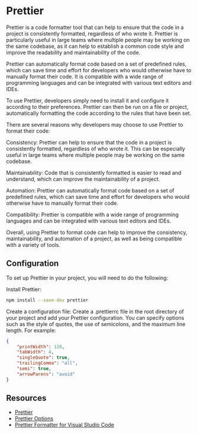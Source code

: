 # Prettier

Prettier is a code formatter tool that can help to ensure that the code in a project is consistently formatted, regardless of who wrote it. Prettier is particularly useful in large teams where multiple people may be working on the same codebase, as it can help to establish a common code style and improve the readability and maintainability of the code.

Prettier can automatically format code based on a set of predefined rules, which can save time and effort for developers who would otherwise have to manually format their code. It is compatible with a wide range of programming languages and can be integrated with various text editors and IDEs.

To use Prettier, developers simply need to install it and configure it according to their preferences. Prettier can then be run on a file or project, automatically formatting the code according to the rules that have been set.

There are several reasons why developers may choose to use Prettier to format their code:

Consistency: Prettier can help to ensure that the code in a project is consistently formatted, regardless of who wrote it. This can be especially useful in large teams where multiple people may be working on the same codebase.

Maintainability: Code that is consistently formatted is easier to read and understand, which can improve the maintainability of a project.

Automation: Prettier can automatically format code based on a set of predefined rules, which can save time and effort for developers who would otherwise have to manually format their code.

Compatibility: Prettier is compatible with a wide range of programming languages and can be integrated with various text editors and IDEs.

Overall, using Prettier to format code can help to improve the consistency, maintainability, and automation of a project, as well as being compatible with a variety of tools.

## Configuration

To set up Prettier in your project, you will need to do the following:

Install Prettier:

```bash
npm install --save-dev prettier
```

Create a configuration file:
Create a .prettierrc file in the root directory of your project and add your Prettier configuration. You can specify options such as the style of quotes, the use of semicolons, and the maximum line length. For example:

```json
{
    "printWidth": 120,
    "tabWidth": 4,
    "singleQuote": true,
    "trailingComma": "all",
    "semi": true,
    "arrowParens": "avoid"
}
```

## Resources

-   [Prettier](https://prettier.io)
-   [Prettier Options](https://prettier.io/docs/en/options.html)
-   [Prettier Formatter for Visual Studio Code](https://marketplace.visualstudio.com/items?itemName=esbenp.prettier-vscode)
